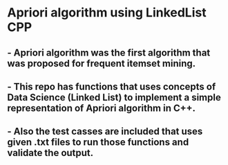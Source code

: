 # Apriori algorithm using LinkedList CPP
## - Apriori algorithm was the first algorithm that was proposed for frequent itemset mining. 
## - This repo has functions that uses concepts of Data Science (Linked List) to implement a simple representation of Apriori algorithm in C++. 
## - Also the test casses are included that uses given .txt files to run those functions and validate the output.


